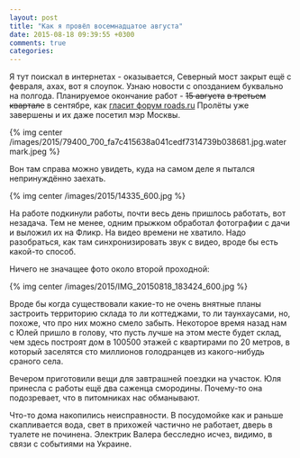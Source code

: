 ```yaml
---
layout: post
title: "Как я провёл восемнадцатое августа"
date: 2015-08-18 09:39:55 +0300
comments: true
categories: 
---
```

Я тут поискал в интернетах - оказывается, Северный мост закрыт ещё с февраля, ахах, вот я слоупок. Узнаю новости с опозданием буквально на полгода. Планируемое окончание работ - ~~15 августа~~ ~~в третьем квартале~~ в сентябре, как [гласит форум roads.ru](http://roads.ru/forum/index.php?showtopic=21700&page=16) Пролёты уже завершены и их даже посетил мэр Москвы.

{% img center /images/2015/79400_700_fa7c415638a041cedf7314739b038681.jpg.watermark.jpeg %}

Вон там справа можно увидеть, куда на самом деле я пытался непринуждённо заехать.

{% img center /images/2015/14335_600.jpg %}

На работе подкинули работы, почти весь день пришлось работать, вот незадача. Тем не менее, одним прыжком обработал фотографии с дачи и выложил их на Фликр. На видео времени не хватило. Надо разобраться, как там синхронизировать звук с видео, вроде бы есть какой-то способ.

Ничего не значащее фото около второй проходной:

{% img center /images/2015/IMG_20150818_183424_600.jpg %}

Вроде бы когда существовали какие-то не очень внятные планы застроить территорию склада то ли коттеджами, то ли таунхаусами, но, похоже, что про них можно смело забыть. Некоторое время назад нам с Юлей пришло в голову, что пусть лучше на этом месте будет склад, чем здесь построят дом в 100500 этажей с квартирами по 20 метров, в который заселятся сто миллионов голодранцев из какого-нибудь сраного села.

Вечером приготовили вещи для завтрашней поездки на участок. Юля принесла с работы ещё два саженца смородины. Почему-то она подозревает, что в питомниках нас обманывают.

Что-то дома накопились неисправности. В посудомойке как и раньше скапливается вода, свет в прихожей частично не работает, дверь в туалете не починена. Электрик Валера бесследно исчез, видимо, в связи с событиями на Украине.